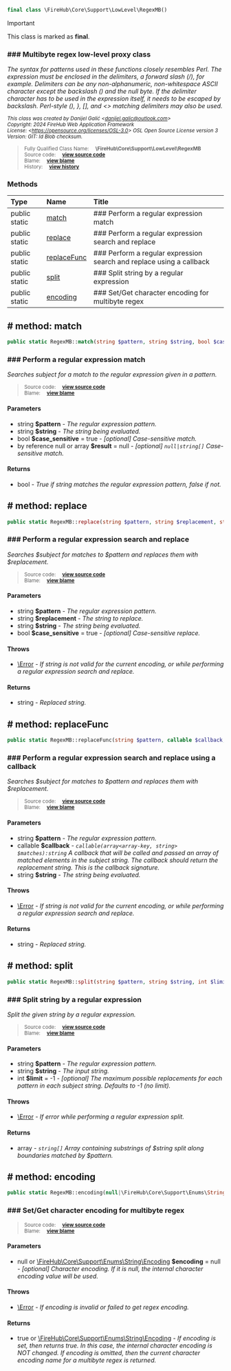 ```php
final class \FireHub\Core\Support\LowLevel\RegexMB()
```





> [!IMPORTANT]
This class is marked as **final**.





### ### Multibyte regex low-level proxy class

_The syntax for patterns used in these functions closely resembles Perl. The expression must be enclosed in the
delimiters, a forward slash (/), for example. Delimiters can be any non-alphanumeric, non-whitespace ASCII character
except the backslash (\) and the null byte. If the delimiter character has to be used in the expression itself,
it needs to be escaped by backslash. Perl-style (), }, [], and <> matching delimiters may also be used._

<sub>_This class was created by Danijel Galić &lt;danijel.galic@outlook.com&gt;_</sub><br/><sub>_Copyright: 2024 FireHub Web Application Framework_</sub><br/><sub>_License: &lt;https://opensource.org/licenses/OSL-3.0&gt; OSL Open Source License version 3_</sub><br/><sub>_Version: GIT: $Id$ Blob checksum._</sub>

><sub>Fully Qualified Class Name:  **\FireHub\Core\Support\LowLevel\RegexMB**</sub><br/>
    <sub>Source code:  **[view source code](https://github.com/The-FireHub-Project/Core/blob/develop-pre-alpha-m1/src/support/lowlevel/firehub.RegexMB.php#L41)**</sub><br/>
        <sub>Blame:  **[view blame](https://github.com/The-FireHub-Project/Core/blame/develop-pre-alpha-m1/src/support/lowlevel/firehub.RegexMB.php)**</sub><br/>
        <sub>History:  **[view history](https://github.com/The-FireHub-Project/Core/commits/develop-pre-alpha-m1/src/support/lowlevel/firehub.RegexMB.php)**</sub>


### Methods
| Type | Name | Title |
|:-----|:-----|:------|
|public static |<a href="#match()">match</a>|### Perform a regular expression match|
|public static |<a href="#replace()">replace</a>|### Perform a regular expression search and replace|
|public static |<a href="#replacefunc()">replaceFunc</a>|### Perform a regular expression search and replace using a callback|
|public static |<a href="#split()">split</a>|### Split string by a regular expression|
|public static |<a href="#encoding()">encoding</a>|### Set/Get character encoding for multibyte regex|

<h2><a name="match()"># method: match</a></h2>

```php
public static RegexMB::match(string $pattern, string $string, bool $case_sensitive = true, null|array &$result = null):bool
```











### ### Perform a regular expression match

_Searches subject for a match to the regular expression given in a pattern._

><sub>Source code:  **[view source code](https://github.com/The-FireHub-Project/Core/blob/develop-pre-alpha-m1/src/support/lowlevel/firehub.RegexMB.php#L69)**</sub><br/>
        <sub>Blame:  **[view blame](https://github.com/The-FireHub-Project/Core/blame/develop-pre-alpha-m1/src/support/lowlevel/firehub.RegexMB.php#L69)**</sub>
#### Parameters

* string **$pattern** - _The regular expression pattern._
* string **$string** - _The string being evaluated._
* bool **$case_sensitive** = true - _[optional] 
Case-sensitive match._
* by reference null or array **$result** = null - _[optional] 
<code>null|string[]</code>
Case-sensitive match._
#### Returns

* bool - _True if string matches the regular expression pattern, false if not._
<h2><a name="replace()"># method: replace</a></h2>

```php
public static RegexMB::replace(string $pattern, string $replacement, string $string, bool $case_sensitive = true):string
```











### ### Perform a regular expression search and replace

_Searches $subject for matches to $pattern and replaces them with $replacement._

><sub>Source code:  **[view source code](https://github.com/The-FireHub-Project/Core/blob/develop-pre-alpha-m1/src/support/lowlevel/firehub.RegexMB.php#L107)**</sub><br/>
        <sub>Blame:  **[view blame](https://github.com/The-FireHub-Project/Core/blame/develop-pre-alpha-m1/src/support/lowlevel/firehub.RegexMB.php#L107)**</sub>
#### Parameters

* string **$pattern** - _The regular expression pattern._
* string **$replacement** - _The string to replace._
* string **$string** - _The string being evaluated._
* bool **$case_sensitive** = true - _[optional] 
Case-sensitive replace._
#### Throws

* [\Error](./Wiki-Error) - _If string is not valid for the current encoding, or while performing a regular expression search
and replace._
#### Returns

* string - _Replaced string._
<h2><a name="replacefunc()"># method: replaceFunc</a></h2>

```php
public static RegexMB::replaceFunc(string $pattern, callable $callback, string $string):string
```











### ### Perform a regular expression search and replace using a callback

_Searches $subject for matches to $pattern and replaces them with $replacement._

><sub>Source code:  **[view source code](https://github.com/The-FireHub-Project/Core/blob/develop-pre-alpha-m1/src/support/lowlevel/firehub.RegexMB.php#L140)**</sub><br/>
        <sub>Blame:  **[view blame](https://github.com/The-FireHub-Project/Core/blame/develop-pre-alpha-m1/src/support/lowlevel/firehub.RegexMB.php#L140)**</sub>
#### Parameters

* string **$pattern** - _The regular expression pattern._
* callable **$callback** - _<code>callable(array<array-key, string> $matches):string</code>
A callback that will be called and passed an array of matched elements in the subject string.
The callback should return the replacement string.
This is the callback signature._
* string **$string** - _The string being evaluated._
#### Throws

* [\Error](./Wiki-Error) - _If string is not valid for the current encoding, or while performing a regular expression search
and replace._
#### Returns

* string - _Replaced string._
<h2><a name="split()"># method: split</a></h2>

```php
public static RegexMB::split(string $pattern, string $string, int $limit = -1):array
```











### ### Split string by a regular expression

_Split the given string by a regular expression._

><sub>Source code:  **[view source code](https://github.com/The-FireHub-Project/Core/blob/develop-pre-alpha-m1/src/support/lowlevel/firehub.RegexMB.php#L171)**</sub><br/>
        <sub>Blame:  **[view blame](https://github.com/The-FireHub-Project/Core/blame/develop-pre-alpha-m1/src/support/lowlevel/firehub.RegexMB.php#L171)**</sub>
#### Parameters

* string **$pattern** - _The regular expression pattern._
* string **$string** - _The input string._
* int **$limit** = -1 - _[optional] 
The maximum possible replacements for each pattern in each subject string.
Defaults to -1 (no limit)._
#### Throws

* [\Error](./Wiki-Error) - _If error while performing a regular expression split._
#### Returns

* array - _<code>string[]</code> Array containing substrings of $string split along boundaries matched
by $pattern._
<h2><a name="encoding()"># method: encoding</a></h2>

```php
public static RegexMB::encoding(null|\FireHub\Core\Support\Enums\String\Encoding $encoding = null):true|\FireHub\Core\Support\Enums\String\Encoding
```











### ### Set/Get character encoding for multibyte regex



><sub>Source code:  **[view source code](https://github.com/The-FireHub-Project/Core/blob/develop-pre-alpha-m1/src/support/lowlevel/firehub.RegexMB.php#L198)**</sub><br/>
        <sub>Blame:  **[view blame](https://github.com/The-FireHub-Project/Core/blame/develop-pre-alpha-m1/src/support/lowlevel/firehub.RegexMB.php#L198)**</sub>
#### Parameters

* null or [\FireHub\Core\Support\Enums\String\Encoding](./Wiki-Encoding) **$encoding** = null - _[optional] 
Character encoding. If it is null, the internal character encoding value will be used._
#### Throws

* [\Error](./Wiki-Error) - _If encoding is invalid or failed to get regex encoding._
#### Returns

* true or [\FireHub\Core\Support\Enums\String\Encoding](./Wiki-Encoding) - _If encoding is set, then returns true. In this case, the internal character encoding is
NOT changed. If encoding is omitted, then the current character encoding name for a multibyte regex is returned._